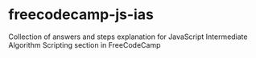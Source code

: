 # freecodecamp-js-ias
Collection of answers and steps explanation for JavaScript Intermediate Algorithm Scripting section in FreeCodeCamp
